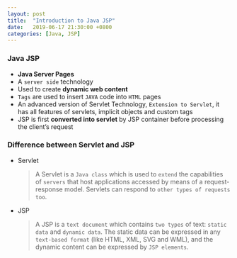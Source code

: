 ```yaml
---
layout: post
title:  "Introduction to Java JSP"
date:   2019-06-17 21:30:00 +0800
categories: [Java, JSP]
---
```

### Java JSP
- **Java Server Pages**
- A `server side` technology
- Used to create **dynamic web content**
- `Tags` are used to insert `JAVA` code into `HTML` pages
-  An advanced version of Servlet Technology, `Extension to Servlet`, it has all features of servlets, implicit objects and custom tags
- JSP is first **converted into servlet** by JSP container before processing the client’s request

### Difference between Servlet and JSP
- Servlet
    >A Servlet is a `Java class` which is used to `extend` the capabilities of `servers` that host applications accessed by means of a request-response model. Servlets can respond to `other types of requests too`.
- JSP
    >A JSP is a `text document` which contains `two types` of text: `static data` and `dynamic data`. The static data can be expressed in any `text-based format` (like HTML, XML, SVG and WML), and the dynamic content can be expressed by `JSP elements`.



